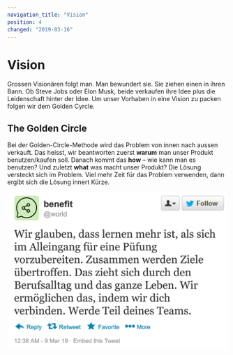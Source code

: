 ```yaml
---
navigation_title: "Vision"
position: 4
changed: "2019-03-16"
---
```


# Vision
Grossen Visionären folgt man. Man bewundert sie. Sie ziehen einen in ihren Bann. Ob Steve Jobs oder Elon Musk, beide verkaufen ihre Idee plus die Leidenschaft hinter der Idee. Um unser Vorhaben in eine Vision zu packen folgen wir dem Golden Cyrcle.

## The Golden Circle
Bei der Golden-Circle-Methode wird das Problem von innen nach aussen verkauft. Das heisst, wir beantworten zuerst **warum**  man unser Produkt benutzen/kaufen soll. Danach kommt das **how** – wie kann man es benutzen? Und zuletzt **what** was macht unser Produkt?
Die Lösung versteckt sich im Problem. Viel mehr Zeit für das Problem verwenden, dann ergibt sich die Lösung innert Kürze.


![Wir glauben, dass lernen mehr ist, als sich im Alleingang für eine Püfung vorzubereiten. Zusammen werden Ziele übertroffen. Das zieht sich durch den Berufsalltag und das ganze Leben. Wir ermöglichen das, indem wir dich verbinden. Werde Teil deines Teams.](_media/tweet.jpg)
